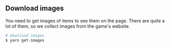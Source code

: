 ## Download images
You need to get images of items to see them on the page. There are quite a lot of them, so we collect images from the game's website.
```bash
# download images
$ yarn get-images
```
